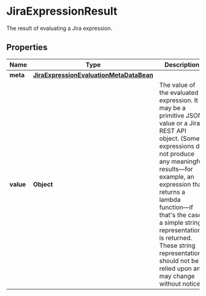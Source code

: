 

# JiraExpressionResult

The result of evaluating a Jira expression.

## Properties

| Name | Type | Description | Notes |
|------------ | ------------- | ------------- | -------------|
|**meta** | [**JiraExpressionEvaluationMetaDataBean**](JiraExpressionEvaluationMetaDataBean.md) |  |  [optional] |
|**value** | **Object** | The value of the evaluated expression. It may be a primitive JSON value or a Jira REST API object. (Some expressions do not produce any meaningful results—for example, an expression that returns a lambda function—if that&#39;s the case a simple string representation is returned. These string representations should not be relied upon and may change without notice.) |  |



